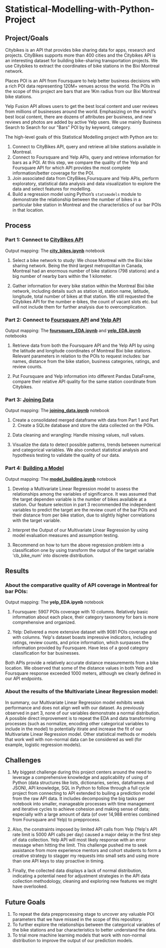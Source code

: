 # Statistical-Modelling-with-Python-Project

## Project/Goals

Citybikes is an API that provides bike sharing data for apps, research and projects.
CityBikes supports more than 400 cities and the Citybikes API is an interesting dataset for building bike-sharing transportation projects. We use Citybikes to extract the coordinates of bike stations in the Bixi Montreal network.

Places POI is an API from Foursquare to help better business decisions with a rich POI data representing 120M+ venues across the world. The POIs in the scope of this project are bars that are 1Km radius from our Bixi Montreal bike stations.

Yelp Fusion API allows users to get the best local content and user reviews from millions of businesses around the world. Emphasizing on the world's best local content, there are dozens of attributes per business, and new reviews and photos are added by active Yelp users. We use mainly Business Search to Search for our "Bars" POI by by keyword, category.

The high-level goals of this Statistical Modelling project with Python are to:

1. Connect to CityBikes API, query and retrieve all bike stations available in Montreal.
2. Connect to Foursquare and Yelp APIs, query and retrieve information for bars as a POI. At this step, we compare the quality of the Yelp and Foursquare API for which API provides the most complete information/better coverage for the POI.
3. Join associated data from CityBikes,Foursquare and Yelp APIs, perform exploratory, statistical data analysis and data visualization to explore the data and select features for modelling.
4. Build a regression model using Python’s `statsmodels` module to demonstrate the relationship between the number of bikes in a particular bike station in Montreal and the characteristics of our bar POIs in that location.

## Process

### Part 1: Connect to [CityBikes API](/notebooks/city_bikes.ipynb)
Output mapping: The [**city_bikes.ipynb**](/notebooks/city_bikes.ipynb) notebook

1. Select a bike network to study: We chose Montreal with the Bixi bike sharing network. Being the third largest metropolitan in Canada, Montreal had an enormous number of bike stations (798 stations) and a big number of nearby bars within the 1 kilometer.

2. Gather information for every bike station within the Montreal Bixi bike network, including details such as station id, station name, latitude, longitude, total number of bikes at that station. We still requested the Citybikes API for the number e-bikes, the count of vacant slots etc. but will not include them for further analysis due to overcomplication.

### Part 2: Connect to [Foursquare API](/notebooks/foursquare_EDA.ipynb) and [Yelp API](/notebooks/yelp_EDA.ipynb)
Output mapping: The [**foursquare_EDA.ipynb**](/notebooks/foursquare_EDA.ipynb) and [**yelp_EDA.ipynb**](/notebooks/yelp_EDA.ipynb) notebooks

1. Retrieve data from both the Foursquare API and the Yelp API by using the latitude and longitude coordinates of Montreal Bixi bike stations. Relevant parameters in relation to the POIs to request includes: bar names, distance from the bike station, business categories, ratings, and review counts.

2. Put Foursquare and Yelp information into different Pandas DataFrame, compare their relative API quality for the same station coordinate from Citybikes.

### Part 3: [Joining Data](/notebooks/joining_data.ipynb)
Output mapping: The [**joining_data.ipynb**](/notebooks/joining_data.ipynb) notebook

1. Create a consolidated merged dataframe with data from Part 1 and Part 2. Create a SQLite database and store the data collected on the POIs.

2. Data cleaning and wrangling: Handle missing values, null values.

3. Visualize the data to detect possible patterns, trends between numerical and categorical variables. We also conduct statistical analysis and hypothesis testing to validate the quality of our data.

### Part 4: [Building a Model](/notebooks/model_building.ipynb)
Output mapping: The [**model_building.ipynb**](/notebooks/model_building.ipynb) notebook

1. Develop a Multivariate Linear Regression model to assess the relationships among the variables of significance. It was assumed that the target dependen variable is the number of bikes available at a station. Our feature selection in part 3 recommended the independent variables to predict the target are the review count of the bar POIs and their distance from per bike station, due to slightly higher correlations with the target variable.

2. Interpret the Output of our Multivariate Linear Regression by using model evaluation measures and assumption testing.

3. Recommend on how to turn the above regression problem into a classification one by using transform the output of the target variable 'cb_bike_num' into discrete distribution.


## Results

### About the comparative quality of API coverage in Montreal for bar POIs:
Output mapping: The **yelp_EDA.ipynb** notebook

1. Foursquare: 5907 POIs coverage with 10 columns. Relatively basic information about each place, their category taxonomy for bars is more comprehensive and organized.

2. Yelp: Delivered a more extensive dataset with 9081 POIs coverage and with columns. Yelp's dataset boasts impressive indicators, including ratings, review counts, and price information, which surpasses the information provided by Foursquare. Have less of a good category classification for bar businesses.

Both APIs provide a relatively accurate distance measurements from a bike location. We observed that some of the distance values in both Yelp and Foursquare response exceeded 1000 meters, although we clearly defined in our API endpoints.

### About the results of the Multivariate Linear Regression model:

In summary, our Multivariate Linear Regression model exhibits weak performance and does not align well with our dataset. As previously observed in part 3, none of our variables demonstrate a normal distribution. A possible direct improvement is to repeat the EDA and data transforming processes (such as normalize, encoding other categorical variables to include in the model) to potentially itirate and increase the fit of our Multivariate Linear Regression model. Other statistical methods or models that work well with non-normal data can be considered as well (for example, logistic regression models).

## Challenges 

1. My biggest challenge during this project centers around the need to leverage a comprehensive knowledge and applicability of using of Python (data structures like lists, dictionaries, series, dataframes and JSON), API knowledge, SQL in Python to follow through a full cycle project from connecting to API extended to builing a prediction model from the raw API data. It includes decomposing the big tasks per notebook into smaller, manageable processes with time management and iterative cycles to achieve cohesion and making sense of data; especially with a large amount of data (of over 14,988 entries combined from Foursquare and Yelp) to prepprocess. 

2. Also, the constraints imposed by limited API calls from Yelp (Yelp's API rate limit is 5000 API calls per day) caused a major delay in the first step of data collection. Yelp API will most likely response with an error message when hitting the limit. This challenge pushed me to seek assistance from more experience mentors and cohort students to form a creative strategy to stagger my requests into small sets and using more than one API keys to stay proactive in timing.

3. Finally, the collected data displays a lack of normal distribution, indicating a potential need for adjustment strategies in the API data collection methodology, cleaning and exploring new features we might have overlooked.

## Future Goals

1. To repeat the data prepprocessing stage to uncover any valuable POI parameters that we have missed in the scope of this repository.
2. To further explore the relationships between the categorical variables of the bike stations and bar characteristics to better understand the data.
3. To trial more machine learning models that work with non-normal distribution to improve the output of our prediction models.
